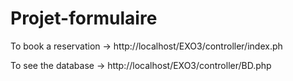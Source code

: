 # Projet-formulaire

To book a reservation -> http://localhost/EXO3/controller/index.ph

To see the database -> http://localhost/EXO3/controller/BD.php
